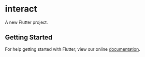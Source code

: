 # interact

A new Flutter project.

## Getting Started

For help getting started with Flutter, view our online
[documentation](https://flutter.io/).
